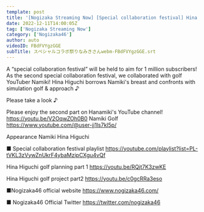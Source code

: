 ```yaml
---
template: post
title: '[Nogizaka Streaming Now] [Special collaboration festival] Hina Higuchi tried simulation golf with Namiki! [Part 1]'
date: 2022-12-11T14:00:05Z
tag: ['Nogizaka Streaming Now']
category: ['Nogizaka46']
author: auto 
videoID: FBdFVYgzGGE
subTitle: スペシャルコラボ祭りなみきさんwebm-FBdFVYgzGGE.srt
---
```

A “special collaboration festival” will be held to aim for 1 million subscribers!
As the second special collaboration festival, we collaborated with golf YouTuber Namiki!
Hina Higuchi borrows Namiki's breast and confronts with simulation golf & approach ♪

Please take a look ♪

Please enjoy the second part on Hanamiki's YouTube channel!
https://youtu.be/V2OqwZOh0B0
Namiki Golf
https://www.youtube.com/@user-jj1ls7kl5p/

Appearance
Namiki Hina Higuchi

■ Special collaboration festival playlist
https://youtube.com/playlist?list=PL-tVKL3zVywZnUkrF4ybaMzipCXgu4vQf

Hina Higuchi golf planning part 1
https://youtu.be/RQjt7K3zwKE

Hina Higuchi golf project part2
https://youtu.be/c0gcRRa3eso

■Nogizaka46 official website
https://www.nogizaka46.com/

■ Nogizaka46 Official Twitter
https://twitter.com/nogizaka46
